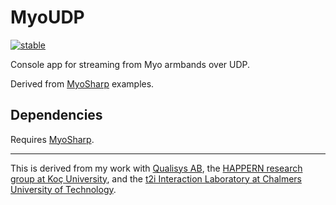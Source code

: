 # MyoUDP

[![stable](http://badges.github.io/stability-badges/dist/stable.svg)](http://github.com/badges/stability-badges)

Console app for streaming from Myo armbands over UDP.

Derived from [MyoSharp](https://github.com/tayfuzun/MyoSharp) examples.

## Dependencies

Requires [MyoSharp](https://github.com/tayfuzun/MyoSharp).

---

This is derived from my work with [Qualisys AB](http://www.qualisys.com/), the [HAPPERN research group at Koç University](https://happern.ku.edu.tr/), and the [t2i Interaction Laboratory at Chalmers University of Technology](http://t2i.se/).
